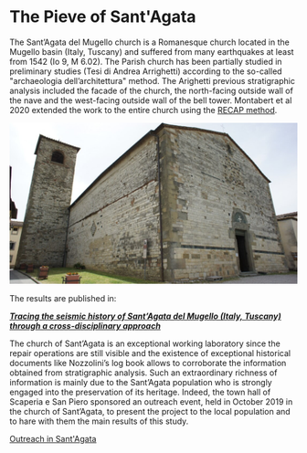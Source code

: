 # The Pieve of Sant'Agata


The Sant’Agata del Mugello church is a Romanesque church located in the Mugello basin (Italy, Tuscany) and suffered from many earthquakes at least from 1542 (Io 9, M 6.02).
The Parish church has been partially studied in preliminary studies (Tesi di Andrea Arrighetti) according to the so-called "archaeologia dell’architettura" method. The Arighetti previous stratigraphic analysis included the facade of the church, the north-facing outside wall of the nave and the west-facing outside wall of the bell tower. Montabert et al 2020 extended the work to the entire church using the [RECAP method](http://recap.huma-num.fr/webpublic/?lang=fr).

![Pieve of Sant'Agata - External view](images/sant_agata_ext.jpg)


The results are published in:

***[Tracing the seismic history of Sant’Agata del Mugello (Italy, Tuscany) through a cross-disciplinary approach](https://hal.archives-ouvertes.fr/hal-02944920)***

The church of Sant’Agata is an exceptional working laboratory since the repair operations are still visible and the existence of exceptional historical documents like Nozzolini’s log book allows to corroborate the information obtained from stratigraphic analysis. Such an extraordinary richness of information is mainly due to the Sant’Agata population who is strongly engaged into the preservation of its heritage. Indeed, the town hall of Scaperia e San Piero sponsored an outreach event, held in October 2019 in the church of Sant’Agata, to present the project to the local population and to hare with them the main results of
this study. 

[Outreach in Sant'Agata](outreach)



